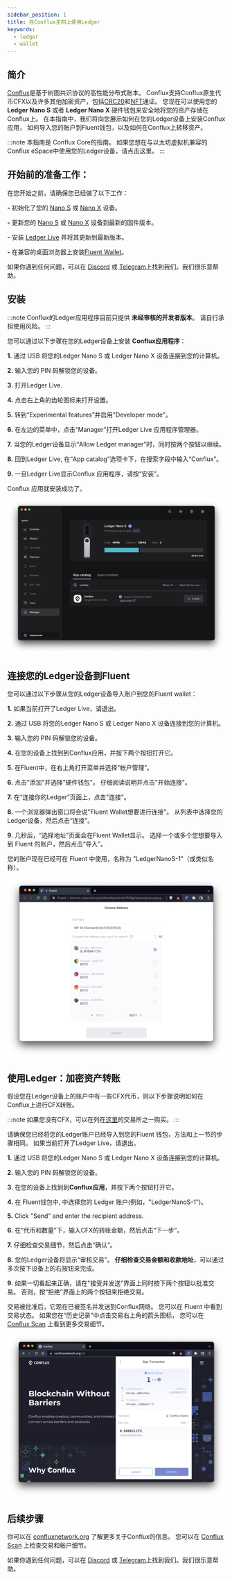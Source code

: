 ```yaml
---
sidebar_position: 1
title: 在Conflux主网上使用Ledger
keywords:
  - ledger
  - wallet
---
```


## 简介

[Conflux](https://confluxnetwork.org)是基于树图共识协议的高性能分布式账本。 Conflux支持Conflux原生代币CFX以及许多其他加密资产，包括[CRC20](https://confluxscan.io/tokens/crc20)和[NFT](https://confluxscan.io/tokens/crc721)通证。 您现在可以使用您的 **Ledger Nano S** 或者 **Ledger Nano X** 硬件钱包来安全地将您的资产存储在Conflux上。 在本指南中，我们将向您展示如何在您的Ledger设备上安装Conflux应用， 如何导入您的账户到Fluent钱包，以及如何在Conflux上转移资产。

:::note
本指南是 Conflux Core的指南。 如果您想在与以太坊虚拟机兼容的Conflux eSpace中使用您的Ledger设备，请点击这里。
:::

## 开始前的准备工作：

在您开始之前，请确保您已经做了以下工作：

**-**  初始化了您的 [Nano S](https://support.ledger.com/hc/en-us/articles/360000613793-Set-up-your-Ledger-Nano-S?docs=true) 或 [Nano X](https://support.ledger.com/hc/en-us/articles/360018784134-Set-up-your-Ledger-Nano-X?docs=true) 设备。

**-**  更新您的 [Nano S](https://support.ledger.com/hc/en-us/articles/360002731113-Update-Ledger-Nano-S-firmware?docs=true) 或 [Nano X](https://support.ledger.com/hc/en-us/articles/360013349800-Update-Ledger-Nano-X-firmware?docs=true) 设备到最新的固件版本。

**-**  安装 [Ledger Live](https://www.ledger.com/ledger-live) 并将其更新到最新版本。

**-**  在兼容的桌面浏览器上安装[Fluent Wallet](https://fluentwallet.com/)。


如果你遇到任何问题，可以在 [Discord](https://discord.com/invite/aCZkf2C) 或 [Telegram](https://t.me/Conflux_English)上找到我们。我们很乐意帮助。

## 安装

:::note
Conflux的Ledger应用程序目前只提供 **未经审核的开发者版本**。 请自行承担使用风险。
:::

您可以通过以下步骤在您的Ledger设备上安装 **Conflux应用程序**：

**1.** 通过 USB 将您的Ledger Nano S 或 Ledger Nano X 设备连接到您的计算机。

**2.**  输入您的 PIN 码解锁您的设备。

**3.**  打开Ledger Live.

**4.**  点击右上角的齿轮图标来打开设置。

**5.**  转到“Experimental features”并启用"Developer mode"。

**6.**  在左边的菜单中，点击“Manager”打开Ledger Live 应用程序管理器。

**7.**  当您的Ledger设备显示“Allow Ledger manager”时，同时按两个按钮以继续。

**8.**  回到Ledger Live, 在“App catalog”选项卡下，在搜索字段中输入“Conflux”。

**9.**  一旦Ledger Live显示Conflux 应用程序，请按“安装”。


Conflux 应用就安装成功了。

![Ledger](./img/conflux-app-in-ledger-live.jpg)

## 连接您的Ledger设备到Fluent

您可以通过以下步骤从您的Ledger设备导入账户到您的Fluent wallet：

**1.** 如果当前打开了Ledger Live，请退出。

**2.** 通过 USB 将您的Ledger Nano S 或 Ledger Nano X 设备连接到您的计算机。

**3.** 输入您的 PIN 码解锁您的设备。

**4.** 在您的设备上找到到Conflux应用，并按下两个按钮打开它。

**5.** 在Fluent中，在右上角打开菜单并选择“帐户管理”。

**6.** 点击"添加"并选择"硬件钱包"。 仔细阅读说明并点击"开始连接"。

**7.** 在“连接你的Ledger”页面上，点击"连接"。

**8.** 一个浏览器弹出窗口将会说"Fluent Wallet想要进行连接"。 从列表中选择您的Ledger设备，然后点击“连接”。

**9.** 几秒后，“选择地址”页面会在Fluent Wallet显示。 选择一个或多个您想要导入到 Fluent 的账户，然后点击“导入”。

您的账户现在已经可在 Fluent 中使用，名称为 "LedgerNanoS-1"（或类似名称）。

![Ledger](./img/add-ledger-accounts-in-fluent-0.jpg)

## 使用Ledger：加密资产转账

假设您在Ledger设备上的账户中有一些CFX代币，则以下步骤说明如何在Conflux上进行CFX转账。

:::note
如果您没有CFX，可以在列在[这里](https://123cfx.com/#Exchanges)的交易所之一购买。
:::

请确保您已经将您的Ledger账户已经导入到您的Fluent 钱包，方法和上一节的步骤相同。 如果当前打开了Ledger Live，请退出。

**1.** 通过 USB 将您的Ledger Nano S 或 Ledger Nano X 设备连接到您的计算机。

**2.** 输入您的 PIN 码解锁您的设备。

**3.** 在您的设备上找到到**Conflux应用**，并按下两个按钮打开它。

**4.** 在 Fluent钱包中, 中选择您的 Ledger 账户(例如，"LedgerNanoS-1")。

**5.** Click "Send" and enter the recipient address.

**6.** 在“代币和数量”下，输入CFX的转账金额，然后点击“下一步”。

**7.** 仔细检查交易细节，然后点击“确认”。

**8.** 您的Ledger设备将显示“审核交易”。 **仔细检查交易金额和收款地址**，可以通过多次按下设备上的右按钮来完成。

**9.** 如果一切看起来正确，请在"接受并发送"界面上同时按下两个按钮以批准交易。 否则，按“拒绝”界面上的两个按钮来拒绝交易。

交易被批准后，它现在已被签名并发送到Conflux网络。 您可以在 Fluent 中看到交易状态。 如果您在“历史记录”中点击交易右上角的箭头图标， 您可以在 [Conflux Scan](https://confluxscan.io) 上看到更多交易细节。

![Ledger](./img/send-tx-using-ledger.jpg)

## 后续步骤

你可以在 [confluxnetwork.org](https://confluxnetwork.org) 了解更多关于Conflux的信息。 您可以在 [Conflux Scan](https://confluxscan.io) 上检查交易和帐户细节。

如果你遇到任何问题，可以在 [Discord](https://discord.com/invite/aCZkf2C) 或 [Telegram](https://t.me/Conflux_English)上找到我们。我们很乐意帮助。

